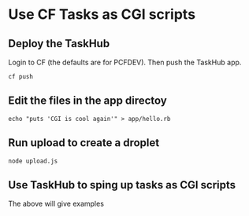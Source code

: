 # Use CF Tasks as CGI scripts

## Deploy the TaskHub

Login to CF (the defaults are for PCFDEV). Then push the TaskHub app.

`cf push`

## Edit the files in the app directoy

`echo "puts 'CGI is cool again'" > app/hello.rb`

## Run upload to create a droplet

`node upload.js`

## Use TaskHub to sping up tasks as CGI scripts

The above will give examples

